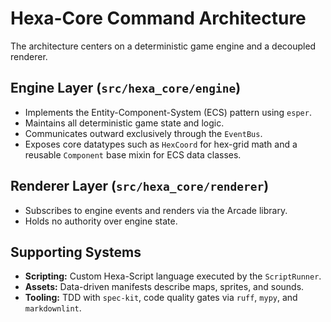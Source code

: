# Hexa-Core Command Architecture

The architecture centers on a deterministic game engine and a decoupled renderer.

## Engine Layer (`src/hexa_core/engine`)

* Implements the Entity-Component-System (ECS) pattern using `esper`.
* Maintains all deterministic game state and logic.
* Communicates outward exclusively through the `EventBus`.
* Exposes core datatypes such as `HexCoord` for hex-grid math and a reusable `Component` base mixin for ECS data classes.

## Renderer Layer (`src/hexa_core/renderer`)

* Subscribes to engine events and renders via the Arcade library.
* Holds no authority over engine state.

## Supporting Systems

* **Scripting:** Custom Hexa-Script language executed by the `ScriptRunner`.
* **Assets:** Data-driven manifests describe maps, sprites, and sounds.
* **Tooling:** TDD with `spec-kit`, code quality gates via `ruff`, `mypy`, and `markdownlint`.

